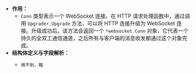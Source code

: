 - **作用：**
	- `Conn` 类型表示一个 WebSocket 连接。在 HTTP 请求处理函数中，通过调用 `Upgrader.Upgrade` 方法，可以将 HTTP 连接升级为 WebSocket 连接。升级成功后，该方法会返回一个 `*websocket.Conn` 对象，它代表一个持久的全双工通信通道，之后所有与客户端的消息收发都通过这个对象完成。
- **结构体定义与字段解析：**
	- ```go
	  用不到，略
	  ```